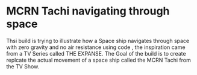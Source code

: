 # MCRN Tachi navigating through space
Thsi build is trying to illustrate how a Space ship navigates through space with zero gravity and no air resistance using code , the inspiration came from a TV Series
called THE EXPANSE. The Goal of the build is to create replcate the actual movement of a space ship called the MCRN Tachi from the TV Show.
